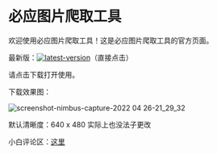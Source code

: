 # 必应图片爬取工具

欢迎使用必应图片爬取工具！这是必应图片爬取工具的官方页面。

最新版：[![latest-version](https://img.shields.io/github/v/tag/SteveTaizhou/steve-bingdownload?include_prereleases&label=version)](https://github.com/SteveTaizhou/steve-bingdownload/releases/tag/v0.0.1-beta)（直接点击）

请点击下载打开使用。

下载效果图：

![screenshot-nimbus-capture-2022 04 26-21_29_32](https://user-images.githubusercontent.com/85382878/165311032-ef34bc06-6380-41ac-a817-65d6bebc08b4.png)

默认清晰度：640 x 480 实际上也没法子更改

小白评论区：[这里](https://stevetaizhou.github.io/tools/bingdownl.html)
